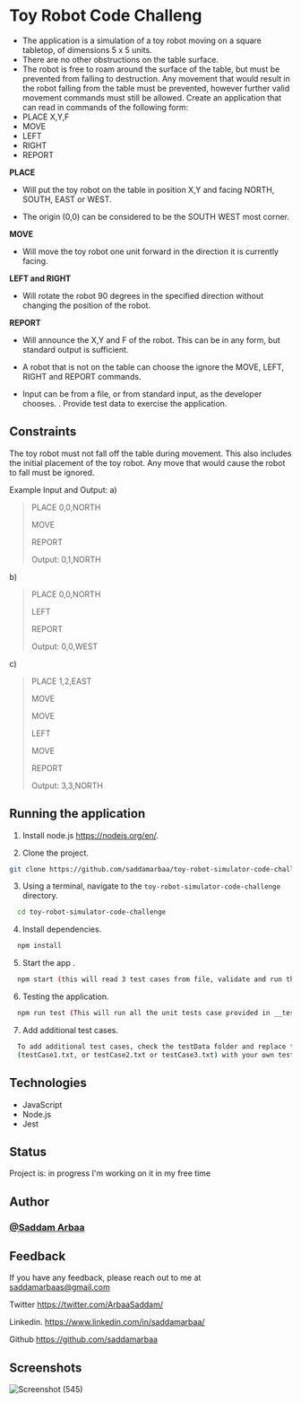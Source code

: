 # Toy Robot Code Challeng

- The application is a simulation of a toy robot moving on a square tabletop, of dimensions 5 x 5 units.
- There are no other obstructions on the table surface.
- The robot is free to roam around the surface of the table, but must be prevented from falling to destruction. Any movement that would result in the robot falling from the table must be prevented, however further valid movement commands must still be allowed.
  Create an application that can read in commands of the following form:
- PLACE X,Y,F
- MOVE
- LEFT
- RIGHT
- REPORT

**PLACE**

- Will put the toy robot on the table in position X,Y and facing NORTH, SOUTH, EAST or WEST.

- The origin (0,0) can be considered to be the SOUTH WEST most corner.

**MOVE**

- Will move the toy robot one unit forward in the direction it is currently facing.

**LEFT and RIGHT**

- Will rotate the robot 90 degrees in the specified direction without changing the position of the robot.

**REPORT**

- Will announce the X,Y and F of the robot. This can be in any form, but standard output is sufficient.

- A robot that is not on the table can choose the ignore the MOVE, LEFT, RIGHT and REPORT commands.

- Input can be from a file, or from standard input, as the developer chooses. . Provide test data to exercise the application.

## Constraints

The toy robot must not fall off the table during movement. This also includes the initial placement of the toy robot.
Any move that would cause the robot to fall must be ignored.

Example Input and Output:
a)

> PLACE 0,0,NORTH
>
> MOVE
>
> REPORT
>
> Output: 0,1,NORTH

b)

> PLACE 0,0,NORTH
>
> LEFT
>
> REPORT
>
> Output: 0,0,WEST

c)

> PLACE 1,2,EAST
>
> MOVE
>
> MOVE
>
> LEFT
>
> MOVE
>
> REPORT
>
> Output: 3,3,NORTH

## Running the application

1. Install node.js https://nodejs.org/en/.

2. Clone the project.

```bash
git clone https://github.com/saddamarbaa/toy-robot-simulator-code-challenge
```

3. Using a terminal, navigate to the `toy-robot-simulator-code-challenge` directory.

```bash
  cd toy-robot-simulator-code-challenge
```

4. Install dependencies.

```bash
  npm install
```

5. Start the app .

```bash
  npm start (this will read 3 test cases from file, validate and run the app)
```

6. Testing the application.

```bash
  npm run test (This will run all the unit tests case provided in __tests__/ file)
```

7. Add additional test cases.

```bash
  To add additional test cases, check the testData folder and replace the test case in the files
  (testCase1.txt, or testCase2.txt or testCase3.txt) with your own test cases
```

## Technologies

- JavaScript
- Node.js
- Jest

## Status

Project is: in progress I'm working on it in my free time

## Author

### <a href="https://github.com/saddamarbaa">@Saddam Arbaa</a>

## Feedback

If you have any feedback, please reach out to me at saddamarbaas@gmail.com

Twitter
https://twitter.com/ArbaaSaddam/

Linkedin.
https://www.linkedin.com/in/saddamarbaa/

Github
https://github.com/saddamarbaa

## Screenshots

![Screenshot (545)](https://user-images.githubusercontent.com/51326421/199864697-39894811-0cff-47ca-ab01-840966d34a01.png)
